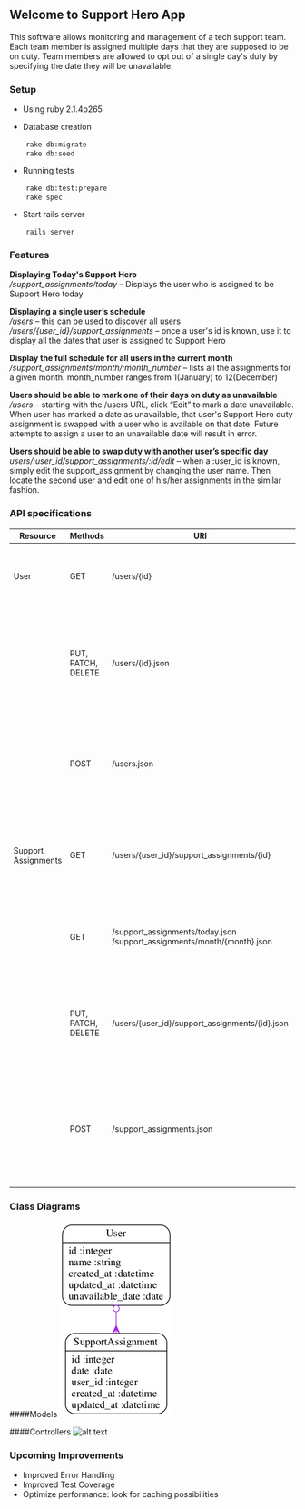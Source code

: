 ## Welcome to Support Hero App

This software allows monitoring and management of a tech support team.
Each team member is assigned multiple days that they are supposed to be on duty.
Team members are allowed to opt out of a single day's duty by specifying the date they will be unavailable.

### Setup

* Using ruby 2.1.4p265

* Database creation
```
    rake db:migrate
    rake db:seed
```

* Running tests
```
    rake db:test:prepare
    rake spec
```

* Start rails server
```
    rails server
```

### Features
**Displaying Today's Support Hero**<br>
*/support_assignments/today* – Displays the user who is assigned to be Support Hero today

**Displaying a single user’s schedule**<br>
*/users* – this can be used to discover all users
*/users/{user_id}/support_assignments* – once a user's id is known, use it to display all the dates that user is assigned to Support Hero

**Display the full schedule for all users in the current month**<br>
*/support_assignments/month/:month_number* – lists all the assignments for a given month. month_number ranges from 1(January) to 12(December)

**Users should be able to mark one of their days on duty as unavailable**<br>
*/users* – starting with the /users URL, click “Edit” to mark a date unavailable.<br>
When user has marked a date as unavailable, that user's Support Hero duty assignment is swapped with a user who is available on that date.
Future attempts to assign a user to an unavailable date will result in error.

**Users should be able to swap duty with another user’s specific day**<br>
*users/:user_id/support_assignments/:id/edit* – when a :user_id is known, simply edit the support_assignment by changing the user name. Then locate the second user and edit one of his/her assignments in the similar fashion.


### API specifications

Resource           |          Methods     |                URI                            | Description
-------------------|----------------------|-----------------------------------------------|----------------------------------
User               | GET                  | /users/{id}                                   | <ul><li>Contains information about a User</li><li>{id} is Optional</li><li>.json to get JSON representation</li></ul>
                   | PUT, PATCH, DELETE   | /users/{id}.json                              | <ul><li>Modify User information</li><li>Header: Content-Type: application/json<br>Parameters: name, unavailable_date<br>Example: {"user":{"name":"User Name", "unavailable_date":"01-01-2015"}}</li></ul>
                   | POST                 | /users.json                                   | <ul><li>Create new User</li><li>Parameters: name, unavailable_date</li><li>Format: JSON</li><li>Example: {"user":{"name":"User Name", "unavailable_date":"01-01-2015"}}</ul>
Support Assignments| GET                  | /users/{user_id}/support_assignments/{id}     | <ul><li>Contains Support Assignment information for a User</li><li>{user_id} is Required<br>{id} is Optional</li><li>.json to get json representation</li></ul>
                   | GET                  | /support_assignments/today.json<br>/support_assignments/month/{month}.json | <ul><li>Lists all Support Assignments for today and for a specified month number</li><li>.json to get json representation</li></ul>
                   | PUT, PATCH, DELETE   | /users/{user_id}/support_assignments/{id}.json| <ul><li>Support Assignments</li><li>Header: Content-Type: application/json<br>Parameters: date.<br>Example: {"support_assignment":{"date":"22-05-2015"}}</li></ul>
                   | POST                 | /support_assignments.json                     | <ul><li>Create new Support Assignment</li><li>Header: Content-Type: application/json<br>Parameters: user_id, date.<br>Example:{"support_assignment":{"user_id":1, "date":"19-06-2015"}}</li></ul>


### Class Diagrams

####Models
![Image of models](https://raw.githubusercontent.com/yasonk/support_hero_exercise/master/doc/models.png)

####Controllers
![alt text](https://github.com/yasonk/support_hero_exercise/tree/master/doc/controllers.png "Controllers")

###
### Upcoming Improvements

* Improved Error Handling
* Improved Test Coverage
* Optimize performance: look for caching possibilities